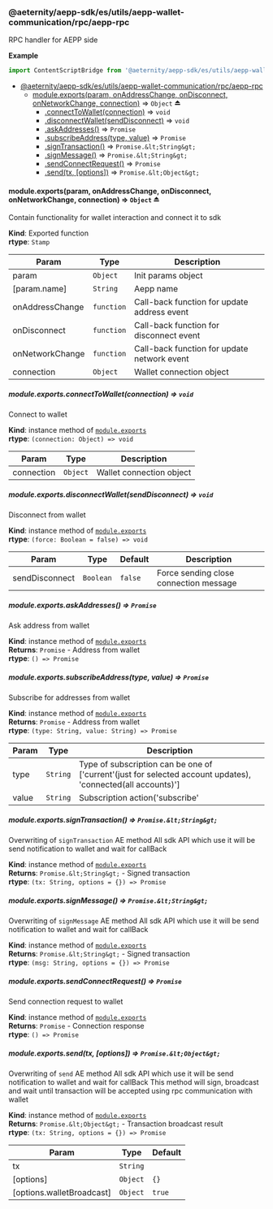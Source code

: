 <a id="module_@aeternity/aepp-sdk/es/utils/aepp-wallet-communication/rpc/aepp-rpc"></a>

### @aeternity/aepp-sdk/es/utils/aepp-wallet-communication/rpc/aepp-rpc
RPC handler for AEPP side

**Example**  
```js
import ContentScriptBridge from '@aeternity/aepp-sdk/es/utils/aepp-wallet-communication/rpc/aepp-rpc'
```

* [@aeternity/aepp-sdk/es/utils/aepp-wallet-communication/rpc/aepp-rpc](#module_@aeternity/aepp-sdk/es/utils/aepp-wallet-communication/rpc/aepp-rpc)
    * [module.exports(param, onAddressChange, onDisconnect, onNetworkChange, connection)](#exp_module_@aeternity/aepp-sdk/es/utils/aepp-wallet-communication/rpc/aepp-rpc--module.exports) ⇒ `Object` ⏏
        * [.connectToWallet(connection)](#module_@aeternity/aepp-sdk/es/utils/aepp-wallet-communication/rpc/aepp-rpc--module.exports+connectToWallet) ⇒ `void`
        * [.disconnectWallet(sendDisconnect)](#module_@aeternity/aepp-sdk/es/utils/aepp-wallet-communication/rpc/aepp-rpc--module.exports+disconnectWallet) ⇒ `void`
        * [.askAddresses()](#module_@aeternity/aepp-sdk/es/utils/aepp-wallet-communication/rpc/aepp-rpc--module.exports+askAddresses) ⇒ `Promise`
        * [.subscribeAddress(type, value)](#module_@aeternity/aepp-sdk/es/utils/aepp-wallet-communication/rpc/aepp-rpc--module.exports+subscribeAddress) ⇒ `Promise`
        * [.signTransaction()](#module_@aeternity/aepp-sdk/es/utils/aepp-wallet-communication/rpc/aepp-rpc--module.exports+signTransaction) ⇒ `Promise.&lt;String&gt;`
        * [.signMessage()](#module_@aeternity/aepp-sdk/es/utils/aepp-wallet-communication/rpc/aepp-rpc--module.exports+signMessage) ⇒ `Promise.&lt;String&gt;`
        * [.sendConnectRequest()](#module_@aeternity/aepp-sdk/es/utils/aepp-wallet-communication/rpc/aepp-rpc--module.exports+sendConnectRequest) ⇒ `Promise`
        * [.send(tx, [options])](#module_@aeternity/aepp-sdk/es/utils/aepp-wallet-communication/rpc/aepp-rpc--module.exports+send) ⇒ `Promise.&lt;Object&gt;`

<a id="exp_module_@aeternity/aepp-sdk/es/utils/aepp-wallet-communication/rpc/aepp-rpc--module.exports"></a>

#### module.exports(param, onAddressChange, onDisconnect, onNetworkChange, connection) ⇒ `Object` ⏏
Contain functionality for wallet interaction and connect it to sdk

**Kind**: Exported function  
**rtype**: `Stamp`

| Param | Type | Description |
| --- | --- | --- |
| param | `Object` | Init params object |
| [param.name] | `String` | Aepp name |
| onAddressChange | `function` | Call-back function for update address event |
| onDisconnect | `function` | Call-back function for disconnect event |
| onNetworkChange | `function` | Call-back function for update network event |
| connection | `Object` | Wallet connection object |

<a id="module_@aeternity/aepp-sdk/es/utils/aepp-wallet-communication/rpc/aepp-rpc--module.exports+connectToWallet"></a>

##### module.exports.connectToWallet(connection) ⇒ `void`
Connect to wallet

**Kind**: instance method of [`module.exports`](#exp_module_@aeternity/aepp-sdk/es/utils/aepp-wallet-communication/rpc/aepp-rpc--module.exports)  
**rtype**: `(connection: Object) => void`

| Param | Type | Description |
| --- | --- | --- |
| connection | `Object` | Wallet connection object |

<a id="module_@aeternity/aepp-sdk/es/utils/aepp-wallet-communication/rpc/aepp-rpc--module.exports+disconnectWallet"></a>

##### module.exports.disconnectWallet(sendDisconnect) ⇒ `void`
Disconnect from wallet

**Kind**: instance method of [`module.exports`](#exp_module_@aeternity/aepp-sdk/es/utils/aepp-wallet-communication/rpc/aepp-rpc--module.exports)  
**rtype**: `(force: Boolean = false) => void`

| Param | Type | Default | Description |
| --- | --- | --- | --- |
| sendDisconnect | `Boolean` | <code>false</code> | Force sending close connection message |

<a id="module_@aeternity/aepp-sdk/es/utils/aepp-wallet-communication/rpc/aepp-rpc--module.exports+askAddresses"></a>

##### module.exports.askAddresses() ⇒ `Promise`
Ask address from wallet

**Kind**: instance method of [`module.exports`](#exp_module_@aeternity/aepp-sdk/es/utils/aepp-wallet-communication/rpc/aepp-rpc--module.exports)  
**Returns**: `Promise` - Address from wallet  
**rtype**: `() => Promise`
<a id="module_@aeternity/aepp-sdk/es/utils/aepp-wallet-communication/rpc/aepp-rpc--module.exports+subscribeAddress"></a>

##### module.exports.subscribeAddress(type, value) ⇒ `Promise`
Subscribe for addresses from wallet

**Kind**: instance method of [`module.exports`](#exp_module_@aeternity/aepp-sdk/es/utils/aepp-wallet-communication/rpc/aepp-rpc--module.exports)  
**Returns**: `Promise` - Address from wallet  
**rtype**: `(type: String, value: String) => Promise`

| Param | Type | Description |
| --- | --- | --- |
| type | `String` | Type of subscription can be one of ['current'(just for selected account updates), 'connected(all accounts)'] |
| value | `String` | Subscription action('subscribe'|'unsubscribe') |

<a id="module_@aeternity/aepp-sdk/es/utils/aepp-wallet-communication/rpc/aepp-rpc--module.exports+signTransaction"></a>

##### module.exports.signTransaction() ⇒ `Promise.&lt;String&gt;`
Overwriting of `signTransaction` AE method
All sdk API which use it will be send notification to wallet and wait for callBack

**Kind**: instance method of [`module.exports`](#exp_module_@aeternity/aepp-sdk/es/utils/aepp-wallet-communication/rpc/aepp-rpc--module.exports)  
**Returns**: `Promise.&lt;String&gt;` - Signed transaction  
**rtype**: `(tx: String, options = {}) => Promise`
<a id="module_@aeternity/aepp-sdk/es/utils/aepp-wallet-communication/rpc/aepp-rpc--module.exports+signMessage"></a>

##### module.exports.signMessage() ⇒ `Promise.&lt;String&gt;`
Overwriting of `signMessage` AE method
All sdk API which use it will be send notification to wallet and wait for callBack

**Kind**: instance method of [`module.exports`](#exp_module_@aeternity/aepp-sdk/es/utils/aepp-wallet-communication/rpc/aepp-rpc--module.exports)  
**Returns**: `Promise.&lt;String&gt;` - Signed transaction  
**rtype**: `(msg: String, options = {}) => Promise`
<a id="module_@aeternity/aepp-sdk/es/utils/aepp-wallet-communication/rpc/aepp-rpc--module.exports+sendConnectRequest"></a>

##### module.exports.sendConnectRequest() ⇒ `Promise`
Send connection request to wallet

**Kind**: instance method of [`module.exports`](#exp_module_@aeternity/aepp-sdk/es/utils/aepp-wallet-communication/rpc/aepp-rpc--module.exports)  
**Returns**: `Promise` - Connection response  
**rtype**: `() => Promise`
<a id="module_@aeternity/aepp-sdk/es/utils/aepp-wallet-communication/rpc/aepp-rpc--module.exports+send"></a>

##### module.exports.send(tx, [options]) ⇒ `Promise.&lt;Object&gt;`
Overwriting of `send` AE method
All sdk API which use it will be send notification to wallet and wait for callBack
This method will sign, broadcast and wait until transaction will be accepted using rpc communication with wallet

**Kind**: instance method of [`module.exports`](#exp_module_@aeternity/aepp-sdk/es/utils/aepp-wallet-communication/rpc/aepp-rpc--module.exports)  
**Returns**: `Promise.&lt;Object&gt;` - Transaction broadcast result  
**rtype**: `(tx: String, options = {}) => Promise`

| Param | Type | Default |
| --- | --- | --- |
| tx | `String` |  | 
| [options] | `Object` | <code>{}</code> | 
| [options.walletBroadcast] | `Object` | <code>true</code> | 

